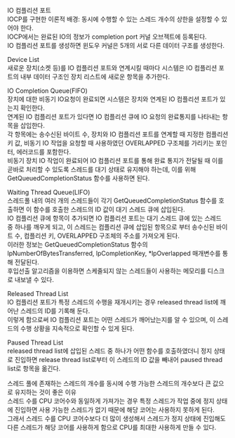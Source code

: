 IO 컴플리션 포트   
IOCP를 구현한 이론적 배경: 동시에 수행할 수 있는 스레드 개수의 상한을 설정할 수 있어야 한다.   
IOCP에서는 완료된 IO의 정보가 completion port 커널 오브젝트에 등록된다.   
IO 컴플리션 포트를 생성하면 윈도우 커널은 5개의 서로 다른 데이터 구조를 생성한다.

Device List   
새로운 장치(소켓 등)를 IO 컴플리션 포트와 연계시킬 때마다 시스템은 IO 컴플리션 포트의 내부 데이터 구조인 장치 리스트에 새로운 항목을 추가한다.

IO Completion Queue(FIFO)   
장치에 대한 비동기 IO요청이 완료되면 시스템은 장치와 연계된 IO 컴플리션 포트가 있는지 확인한다.   
연계된 IO 컴플리션 포트가 있다면 IO 컴플리션 큐에 IO 요청의 완료통지를 나타내는 항목을 삽입한다.   
각 항목에는 송수신된 바이트 수, 장치와 IO 컴플리션 포트를 연계할 때 지정한 컴플리션 키 값, 비동기 IO 작업을 요청할 때 사용하였던 OVERLAPPED 구조체를 가리키는 포인터, 에러코드를 포함한다.   
비동기 장치 IO 작업이 완료되어 IO 컴플리션 포트를 통해 완료 통지가 전달될 때 이를 곧바로 처리할 수 있도록 스레드를 대기 상태로 유지해야 하는데, 이를 위해 GetQueuedCompletionStatus 함수를 사용하면 된다.

Waiting Thread Queue(LIFO)   
스레드풀 내의 여러 개의 스레드들이 각기 GetQueuedCompletionStatus 함수를 호출하면 이 함수를 호출한 스레드의 ID 값이 대기 스레드 큐에 삽입된다.   
IO 컴플리션 큐에 항목이 추가되면 IO 컴플리션 포트는 대기 스레드 큐에 있는 스레드 중 하나를 깨우게 되고, 이 스레드는 컴플리션 큐에 삽입된 항목으로 부터 송수신된 바이트 수, 컴플리션 키, OVERLAPPED 구조체의 주소를 가져오게 된다.   
이러한 정보는 GetQueuedCompletionStatus 함수의 lpNumberOfBytesTransferred, lpCompletionKey, *lpOverlapped 매개변수를 통해 전달된다.   
후입선출 알고리즘을 이용하면 스케줄되지 않는 스레드들이 사용하는 메모리를 디스크로 내보낼 수 있다.

Released Thread List   
IO 컴플리션 포트가 특정 스레드의 수행을 재개시키는 경우 released thread list에 깨어난 스레드의 ID를 기록해 둔다.   
이렇게 함으로써 IO 컴플리션 포트는 어떤 스레드가 깨어났는지를 알 수 있으며, 이 스레드의 수행 상황을 지속적으로 확인할 수 있게 된다.

Paused Thread List   
released thread list에 삽입된 스레드 중 하나가 어떤 함수를 호출하였더니 정지 상태로 진입하면 release thread list로부터 이 스레드의 ID 값을 빼내어 paused thread list로 항목을 옮긴다.

스레드 풀에 존재하는 스레드의 개수를 동시에 수행 가능한 스레드의 개수보다 큰 값으로 유지하는 것이 좋은 이유   
스레드 수를 CPU 코어수와 동일하게 가져가는 경우 특정 스레드가 작업 중에 정지 상태에 진입하면 사용 가능한 스레드가 없기 때문에 해당 코어는 사용하지 못하게 된다.   
그래서 스레드 수를 CPU 코어수보다 더 많이 생성해서 스레드가 정지 상태에 진입해도 다른 스레드가 해당 코어를 사용하게 함으로 CPU를 최대한 사용하게 만들 수 있다.